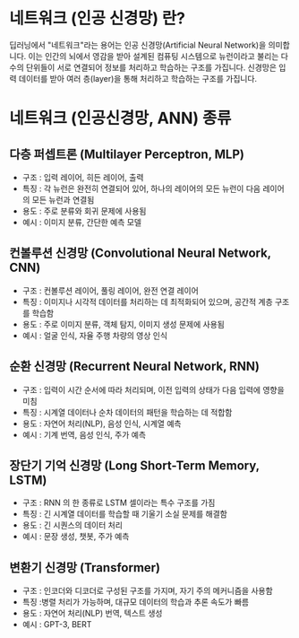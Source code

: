---
---

# 네트워크 (인공 신경망) 란?
딥러닝에서 "네트워크"라는 용어는 인공 신경망(Artificial Neural Network)을 의미합니다. 이는 인간의 뇌에서 영감을 받아 설계된 컴퓨팅 시스템으로 뉴런이라고 불리는 다수의 단위들이 서로 연결되어 정보를 처리하고 학습하는 구조를 가집니다. 신경망은 입력 데이터를 받아 여러 층(layer)을 통해 처리하고 학습하는 구조를 가집니다.

# 네트워크 (인공신경망, ANN) 종류
## 다층 퍼셉트론 (Multilayer Perceptron, MLP)
- 구조 : 입력 레이어, 히든 레이어, 출력 
- 특징 : 각 뉴런은 완전히 연결되어 있어, 하나의 레이어의 모든 뉴런이 다음 레이어의 모든 뉴런과 연결됨
- 용도 : 주로 분류와 회귀 문제에 사용됨
- 예시 : 이미지 분류, 간단한 예측 모델

## 컨볼루션 신경망 (Convolutional Neural Network, CNN)
- 구조 : 컨볼루션 레이어, 풀링 레이어, 완전 연결 레이어
- 특징 : 이미지나 시각적 데이터를 처리하는 데 최적화되어 있으며, 공간적 계층 구조를 학습함
- 용도 : 주로 이미지 분류, 객체 탐지, 이미지 생성 문제에 사용됨
- 예시 : 얼굴 인식, 자율 주행 차량의 영상 인식

## 순환 신경망 (Recurrent Neural Network, RNN)
- 구조 : 입력이 시간 순서에 따라 처리되며, 이전 입력의 상태가 다음 입력에 영향을 미침
- 특징 : 시계열 데이터나 순차 데이터의 패턴을 학습하는 데 적합함
- 용도 : 자연어 처리(NLP), 음성 인식, 시계열 예측
- 예시 : 기계 번역, 음성 인식, 주가 예측

## 장단기 기억 신경망 (Long Short-Term Memory, LSTM)
- 구조 : RNN 의 한 종류로 LSTM 셀이라는 특수 구조를 가짐
- 특징 : 긴 시계열 데이터를 학습할 때 기울기 소실 문제를 해결함
- 용도 : 긴 시퀀스의 데이터 처리
- 예시 : 문장 생성, 챗봇, 주가 예측

## 변환기 신경망 (Transformer)
- 구조 : 인코더와 디코더로 구성된 구조를 가지며, 자기 주의 메커니즘을 사용함
- 특징 :병렬 처리가 가능하며, 대규모 데이터의 학습과 추론 속도가 빠름
- 용도 : 자연어 처리(NLP) 번역, 텍스트 생성
- 예시 : GPT-3, BERT